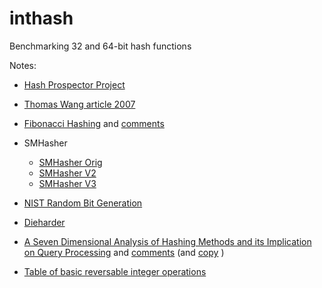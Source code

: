 # inthash
Benchmarking 32 and 64-bit hash functions


Notes:

* [Hash Prospector Project](https://github.com/skeeto/hash-prospector)
* [Thomas Wang article 2007](https://gist.github.com/badboy/6267743)
* [Fibonacci Hashing](https://probablydance.com/2018/06/16/fibonacci-hashing-the-optimization-that-the-world-forgot-or-a-better-alternative-to-integer-modulo/) and [comments](https://news.ycombinator.com/item?id=17328756)
* SMHasher
    * [SMHasher Orig](https://github.com/aappleby/smhasher)
    * [SMHasher V2](https://github.com/rurban/smhasher)
    * [SMHasher V3](https://gitlab.com/fwojcik/smhasher3/-/tree/main?ref_type=heads)

* [NIST Random Bit Generation](https://csrc.nist.gov/projects/random-bit-generation/documentation-and-software/guide-to-the-statistical-tests)
* [Dieharder](https://webhome.phy.duke.edu/~rgb/General/dieharder.php)
* [A Seven Dimensional Analysis of Hashing Methods and its Implication on Query Processing](https://15721.courses.cs.cmu.edu/spring2024/papers/09-hashjoins/richter-vldb2015.pdf) and [comments](https://news.ycombinator.com/item?id=14190937)  (and [copy](https://github.com/tpn/pdfs/blob/master/A%20Seven-Dimensional%20Analysis%20of%20Hashing%20Methods%20and%20its%20Implications%20on%20Query%20Processing%20-%202015%20(p249-richter).pdf) )
* [Table of basic reversable integer operations](https://marc-b-reynolds.github.io/math/2017/10/13/IntegerBijections.html)


